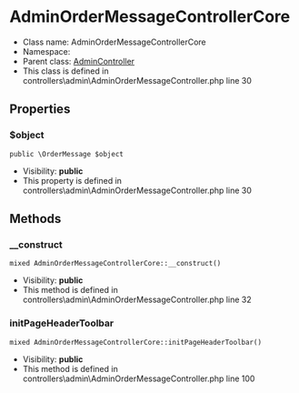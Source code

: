 AdminOrderMessageControllerCore
===============






* Class name: AdminOrderMessageControllerCore
* Namespace: 
* Parent class: [AdminController](AdminControllerCore)
* This class is defined in controllers\admin\AdminOrderMessageController.php line 30





Properties
----------


### $object

    public \OrderMessage $object





* Visibility: **public**
* This property is defined in controllers\admin\AdminOrderMessageController.php line 30


Methods
-------


### __construct

    mixed AdminOrderMessageControllerCore::__construct()





* Visibility: **public**
* This method is defined in controllers\admin\AdminOrderMessageController.php line 32




### initPageHeaderToolbar

    mixed AdminOrderMessageControllerCore::initPageHeaderToolbar()





* Visibility: **public**
* This method is defined in controllers\admin\AdminOrderMessageController.php line 100



